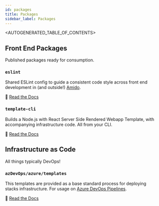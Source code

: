 ```yaml
---
id: packages
title: Packages
sidebar_label: Packages
---
```


<AUTOGENERATED_TABLE_OF_CONTENTS>

## Front End Packages

Published packages ready for consumption.

### `eslint`

Shared ESLint config to guide a consistent code style across front end development in (and outside!) [Amido](https://amido.com).

📖 [Read the Docs](https://github.com/amido/stacks-webapp-template/blob/master/packages/eslint-config/README.md)

### `template-cli`

Builds a Node.js with React Server Side Rendered Webapp Template, with accompanying infrastructure code. All from your CLI.

📖 [Read the Docs](https://github.com/amido/stacks-webapp-template/blob/master/packages/scaffolding-cli/README.md)

## Infrastructure as Code

All things typically DevOps!

### `azDevOps/azure/templates`

This templates are provided as a base standard process for deploying stacks infrastructure. For usage on [Azure DevOps Pipelines](https://azure.microsoft.com/en-gb/services/devops/pipelines/).

📖 [Read the Docs](https://github.com/amido/stacks-pipeline-templates/blob/master/README.md)
